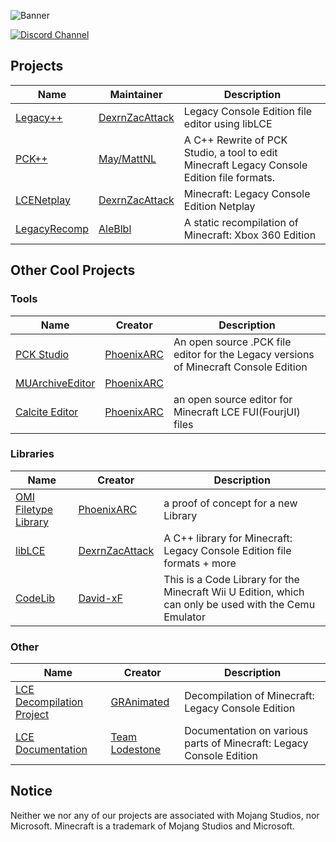 ![Banner](/profile/banner.png)

[![Discord Channel][discord-badge]][discord]

[discord]: https://discord.gg/zRDY32WMfs
[discord-badge]: https://img.shields.io/discord/806988877687423027?color=%237289DA&logo=discord&logoColor=%23FFFFFF

<!-- TODO: originally planned to have github pfp next to maintainer name and repo logo next to repo but never figured out how to make the text look nice -->
<!-- I do think that the lack of images makes this look quite bare. -->
## Projects
| Name                                                    | Maintainer                                          | Description                                                                                |
|---------------------------------------------------------|-----------------------------------------------------|--------------------------------------------------------------------------------------------|
| [Legacy++](https://github.com/LCERD/LegacyPP)         | [DexrnZacAttack](https://github.com/DexrnZacAttack) | Legacy Console Edition file editor using libLCE                                            |
| [PCK++](https://github.com/LCERD/PCKPP)               | [May/MattNL](https://github.com/MattN-L)            | A C++ Rewrite of PCK Studio, a tool to edit Minecraft Legacy Console Edition file formats. |
| [LCENetplay](https://github.com/LCERD/LCENetplay)     | [DexrnZacAttack](https://github.com/DexrnZacAttack) | Minecraft: Legacy Console Edition Netplay                                                  |
| [LegacyRecomp](https://github.com/LCERD/LegacyRecomp) | [AleBlbl](https://github.com/AleBello7276)          | A static recompilation of Minecraft: Xbox 360 Edition                                      |

## Other Cool Projects

### Tools
| Name                                                             | Creator                                     | Description                                                                          |
|------------------------------------------------------------------|---------------------------------------------|--------------------------------------------------------------------------------------|
| [PCK Studio](https://github.com/PhoenixARC/-PCK-Studio)          | [PhoenixARC](https://github.com/PhoenixARC) | An open source .PCK file editor for the Legacy versions of Minecraft Console Edition |
| [MUArchiveEditor](https://github.com/PhoenixARC/MUArchiveEditor) | [PhoenixARC](https://github.com/PhoenixARC) |                                                                                      |
| [Calcite Editor](https://github.com/PhoenixARC/Calcite-Editor)   | [PhoenixARC](https://github.com/PhoenixARC) | an open source editor for Minecraft LCE FUI(FourjUI) files                           |

### Libraries
| Name                                                                         | Creator                                             | Description                                                                                           |
|------------------------------------------------------------------------------|-----------------------------------------------------|-------------------------------------------------------------------------------------------------------|
| [OMI Filetype Library](https://github.com/LCERD/-OMI-Filetype-Library/) | [PhoenixARC](https://github.com/PhoenixARC)         | a proof of concept for a new Library                                                                  |
| [libLCE](https://github.com/DexrnZacAttack/LibLCE)                           | [DexrnZacAttack](https://github.com/DexrnZacAttack) | A C++ library for Minecraft: Legacy Console Edition file formats + more                               |
| [CodeLib](https://github.com/David-xF/CodeLib)                               | [David-xF](https://github.com/David-xF)             | This is a Code Library for the Minecraft Wii U Edition, which can only be used with the Cemu Emulator |

### Other
| Name                                                                    | Creator                                             | Description                                                         |
|-------------------------------------------------------------------------|-----------------------------------------------------|---------------------------------------------------------------------|
| [LCE Decompilation Project](https://github.com/GRAnimated/MinecraftLCE) | [GRAnimated](https://github.com/GRAnimated)         | Decompilation of Minecraft: Legacy Console Edition                  |
| [LCE Documentation](https://team-lodestone.github.io/Documentation/LCE) | [Team Lodestone](https://github.com/Team-Lodestone) | Documentation on various parts of Minecraft: Legacy Console Edition |

## Notice
Neither we nor any of our projects are associated with Mojang Studios, nor Microsoft. Minecraft is a trademark of Mojang Studios and Microsoft.

